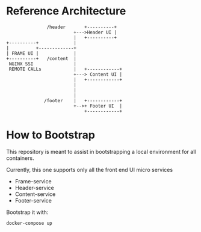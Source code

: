 # Reference Architecture
```
               /header       +----------+
                         +--->Header UI |
                         |   +----------+
+----------+             |
|          +-------------+
| FRAME UI |             |
+----------+   /content  |
 NGINX SSI               |
 REMOTE CALLs            |   +------------+
                         +---> Content UI |
                         |   +------------+
                         |
                         |
                         |
              /footer    |   +------------+
                         +-->+ Footer UI  |
                             +------------+
```
# How to Bootstrap

This repository is meant to assist in bootstrapping a local environment for all containers.

Currently, this one supports only all the front end UI micro services

* Frame-service
* Header-service
* Content-service
* Footer-service

Bootstrap it with:

```
docker-compose up
```